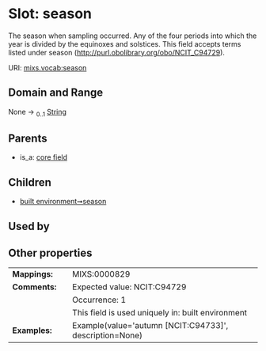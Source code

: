 
# Slot: season


The season when sampling occurred. Any of the four periods into which the year is divided by the equinoxes and solstices. This field accepts terms listed under season (http://purl.obolibrary.org/obo/NCIT_C94729).

URI: [mixs.vocab:season](https://w3id.org/mixs/vocab/season)


## Domain and Range

None &#8594;  <sub>0..1</sub> [String](types/String.md)

## Parents

 *  is_a: [core field](core_field.md)

## Children

 *  [built environment➞season](built_environment_season.md)

## Used by


## Other properties

|  |  |  |
| --- | --- | --- |
| **Mappings:** | | MIXS:0000829 |
| **Comments:** | | Expected value: NCIT:C94729 |
|  | | Occurrence: 1 |
|  | | This field is used uniquely in: built environment |
| **Examples:** | | Example(value='autumn [NCIT:C94733]', description=None) |


